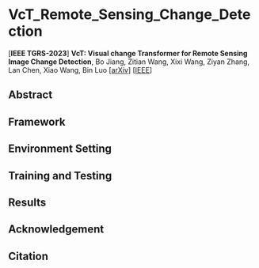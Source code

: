 # VcT_Remote_Sensing_Change_Detection
[**IEEE TGRS-2023**] **VcT: Visual change Transformer for Remote Sensing Image Change Detection**, Bo Jiang, Zitian Wang, Xixi Wang, Ziyan Zhang, Lan Chen, Xiao Wang, Bin Luo 
[[arXiv](https://arxiv.org/abs/2310.11417)] 
[[IEEE]()]




## Abstract 




## Framework 


## Environment Setting 



## Training and Testing 


## Results 


## Acknowledgement 



## Citation 
```

```






